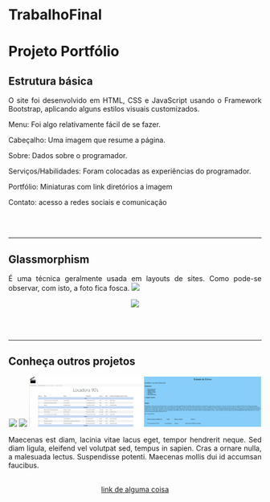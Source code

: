 # TrabalhoFinal
# Projeto Portfólio

## Estrutura básica

<p align= "justify"> 
	O site foi desenvolvido em HTML, CSS e JavaScript usando o Framework Bootstrap, aplicando alguns estilos visuais customizados.

Menu: Foi algo relativamente fácil de se fazer.

Cabeçalho: Uma imagem que resume a página.

Sobre: Dados sobre o programador.

Serviços/Habilidades: Foram colocadas as experiências do programador. 

Portfólio: Miniaturas com link diretórios a imagem

Contato: acesso a redes sociais e comunicação</p>

<br><br>

<hr>

## Glassmorphism

<p align= "justify"> É uma técnica geralmente usada em layouts de sites. Como pode-se observar, com isto, a foto fica fosca.
	<img src="VIDRO.png">
</p>

<p float="left" align= "center">
  <img height="250" src="https://user-images.githubusercontent.com/118773074/218563918-b0b15b59-f5f5-4b05-8a0c-e7309192ad2e.png">
  
</p>

<br><br>

<hr>

## Conheça outros projetos

<p align= "justify"> </p>

<p float="left" align= "center">
  <img height="100" src="https://user-images.githubusercontent.com/118773074/218564850-52e9f2ac-8586-4f27-b165-458d536f7897.png">
  <img height="100" src="https://user-images.githubusercontent.com/118773074/218564865-1cd1163b-e306-4959-8594-d52f2293d9b1.png">
  <img height="100" src="Locadora.png">
  <img height="100" src="Estante.png">

</p>

<p align= "justify"> Maecenas est diam, lacinia vitae lacus eget, tempor hendrerit neque. Sed diam ligula, eleifend vel volutpat sed, tempus in sapien. Cras a ornare nulla, a malesuada lectus. Suspendisse potenti. Maecenas mollis dui id accumsan faucibus.</p>

</p>
<p align="center">
<a align="center" href="https://github.com/ProfTau" target="_blank"> <br>link de alguma coisa</a>
</p>







